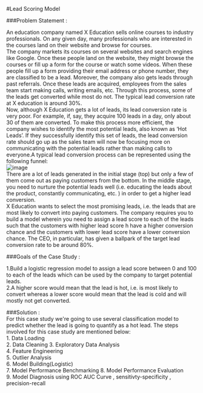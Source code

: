 #Lead Scoring Model

###Problem Statement :


An education company named X Education sells online courses to industry professionals. On any given day, many professionals who are interested in the courses land on their website and browse for courses.  
The company markets its courses on several websites and search engines like Google. Once these people land on the website, they might browse the courses or fill up a form for the course or watch some videos. When these people fill up a form providing their email address or phone number, they are classified to be a lead. Moreover, the company also gets leads through past referrals. Once these leads are acquired, employees from the sales team start making calls, writing emails, etc. Through this process, some of the leads get converted while most do not. The typical lead conversion rate at X education is around 30%.  
Now, although X Education gets a lot of leads, its lead conversion rate is very poor. For example, if, say, they acquire 100 leads in a day, only about 30 of them are converted. To make this process more efficient, the company wishes to identify the most potential leads, also known as ‘Hot Leads’. If they successfully identify this set of leads, the lead conversion rate should go up as the sales team will now be focusing more on communicating with the potential leads rather than making calls to everyone.A typical lead conversion process can be represented using the following funnel:  
![image](https://github.com/DataAlchemyRao/Lead-Scoring/assets/166507144/8cb30406-af31-4a28-a9e3-3ba1de8272a1)  
There are a lot of leads generated in the initial stage (top) but only a few of them come out as paying customers from the bottom. In the middle stage, you need to nurture the potential leads well (i.e. educating the leads about the product, constantly communicating, etc. ) in order to get a higher lead conversion.  
X Education wants to select the most promising leads, i.e. the leads that are most likely to convert into paying customers. The company requires you to build a model wherein you need to assign a lead score to each of the leads such that the customers with higher lead score h have a higher conversion chance and the customers with lower lead score have a lower conversion chance. The CEO, in particular, has given a ballpark of the target lead conversion rate to be around 80%.  


###Goals of the Case Study :  

  1.Build a logistic regression model to assign a lead score between 0 and 100 to each of the leads which can be used by the company to target potential leads.  
  2.A higher score would mean that the lead is hot, i.e. is most likely to convert whereas a lower score would mean that the lead is cold and will mostly not get converted.  

###Solution :  
 For this case study we're going to use several classification model to predict whether the lead is going to quantify as a hot lead. The steps involved for this case study are mentioned below:  
    1. Data Loading  
    2. Data Cleaning
    3. Exploratory Data Analysis  
    4. Feature Engineering  
    5. Outlier Analysis  
    6. Model Building(Logistic)  
    7. Model Performance Benchmarking
    8. Model Performance Evaluation  
    9. Model Diagnosis using ROC AUC Curve , sensitivty-specificity , precision-recall

